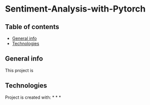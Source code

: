 # Sentiment-Analysis-with-Pytorch

## Table of contents
* [General info](#general-info)
* [Technologies](#technologies)

## General info
This project is 
	
## Technologies
Project is created with:
* 
* 
* 
